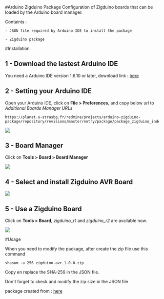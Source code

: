 #Arduino Zigduino Package 
Configuration of Zigduino boards that can be loaded by the Arduino board manager. 

Containts :

	- JSON file required by Arduino IDE to install the package
 
	- Zigduino package


#Installation 



## 1 - Download the lastest Arduino IDE

You need a Arduino IDE version 1.6.10 or later, download link : [here](https://www.arduino.cc/en/Main/Software)



## 2 - Setting your Arduino IDE 

Open your Arduino IDE, click on **File > Preferences**, and copy below url to *Additional Boards Manager URLs*

```
https://planet.u-strasbg.fr/redmine/projects/arduino-zigduino-package/repository/revisions/master/entry/package/package_zigduino_index.json
```

![](https://planet.u-strasbg.fr/redmine/projects/arduino-zigduino-package/repository/revisions/master/entry/img/select_json_file.png)



## 3 - Board Manager 

Click on **Tools > Board > Board Manager**

![](https://planet.u-strasbg.fr/redmine/projects/arduino-zigduino-package/repository/revisions/master/entry/img/board.png)



## 4 - Select and install Zigduino AVR Board 

![](https://planet.u-strasbg.fr/redmine/projects/arduino-zigduino-package/repository/revisions/master/entry/img/add_board.png)



## 5 - Use a Zigduino Board 

Click on **Tools > Board**, *zigduino_r1* and *zigduino_r2* are available now.

![](https://planet.u-strasbg.fr/redmine/projects/arduino-zigduino-package/repository/revisions/master/entry/img/select_board.png)




#Usage 

When you need to modify the package, after create the zip file use this command


	shasum -a 256 zigduino-avr_1.0.0.zip


Copy en replace the SHA-256 in the JSON file.

Don't forget to ckeck and modify the zip size in the JSON file   






package created from :  [here](https://github.com/logos-electromechanical/Zigduino-1.0)